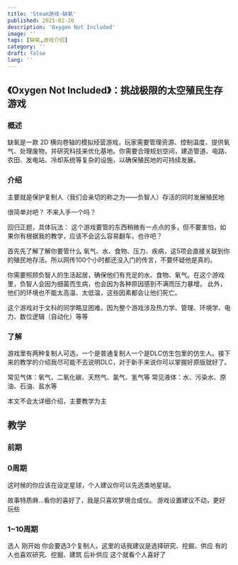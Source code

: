 ```yaml
---
title: 'Steam游戏-缺氧'
published: 2025-02-20
description: 'Oxygen Not Included'
image: ''
tags: [缺氧,游戏介绍]
category: ''
draft: false 
lang: ''
---
```

## 《Oxygen Not Included》：挑战极限的太空殖民生存游戏

### 概述
缺氧是一款 2D 横向卷轴的模拟经营游戏，玩家需要管理资源、控制温度、提供氧气、处理废物，并研究科技来优化基地。你需要合理规划空间，建造管道、电路、农田、发电站、冷却系统等复杂的设施，以确保殖民地的可持续发展。

### 介绍
主要就是保护复制人（我们会亲切的称之为——负智人）存活的同时发展殖民地

很简单对吧？ 不来入手一个吗？

回归正题，具体玩法：
这个游戏要管的东西稍微有一点点的多，但不要害怕，如果你有根据我的教学，应该不会这么容易翻车，也许吧？

首先先了解了解你要管什么
氧气、水、食物、压力、疾病，这5项会直接关联到你的殖民地存活。所以网传100个小时都还没入门的传言，不要怀疑他是真的。

你需要照顾负智人的生活起居，确保他们有充足的水、食物、氧气。在这个游戏里，负智人会因为细菌而生病，也会因为各种原因感到不满而压力暴增。
此外，他们的环境也不能太高温、太低温，这些因素都会让他们死亡。

这个游戏对于文科的同学略显困难，因为整个游戏涉及热力学、管理、环境学、电力、数位逻辑（自动化）等等

### 了解
游戏里有两种复制人可选，一个是普通复制人一个是DLC仿生包里的仿生人。接下来的教学的介绍我尽可能不去说明DLC，对于新手来说你可以掌握好原版就好了。

常见气体：氧气、二氧化碳、天然气、氯气、氢气等
常见液体：水、污染水、原油、石油、盐水等

本文不会太详细介绍，主要教学为主

## 教学
### 前期

### 0周期
这时候的你应该在设定星球，个人建议你可以先选类地星球。

故事特质麻...看你的喜好了，我是只喜欢梦境合成仪。
游戏设置建议不动，更好玩些

### 1~10周期
选人
刚开始 你会要选3个复制人，这里的话我建议是选择研究、挖掘、供应
有的人也喜欢研究、挖掘、建筑 后补供应 这个就看个人喜好了


